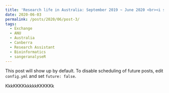 ```yaml
---
title: 'Research life in Australia: September 2019 ~ June 2020 <br><i style="color:#969696; font-size:16px">ANU 交換: Bioinformatics RA 經驗分享</i>'
date: 2020-06-03
permalink: /posts/2020/06/post-3/
tags:
  - Exchange
  - ANU
  - Australia
  - Canberra
  - Research Assistant
  - Bioinformatics
  - sangeranalyseR
---
```


This post will show up by default. To disable scheduling of future posts, edit `config.yml` and set `future: false`.

KkkKKKKkkkkkKKKKKk
